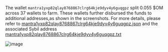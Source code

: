 The wallet `mantra1yxp82qlay8768867clrg64kje9dyv4y6guqgpz` split 0.055 $OM across 37 wallets to farm. These wallets further disbursed the funds to additional addresses,as shown in the screenshots. 
For more details, please refer to [mantra1yxp82qlay8768867clrg64kje9dyv4y6guqgpz.json](./mantra1yxp82qlay8768867clrg64kje9dyv4y6guqgpz.json) and 
the associated Sybil address [mantra1yxp82qlay8768867clrg64kje9dyv4y6guqgpz.txt](./mantra1yxp82qlay8768867clrg64kje9dyv4y6guqgpz.txt)


![image](https://github.com/user-attachments/assets/0ac74b1a-d516-4dc1-b81a-bef4d13d67f5)
